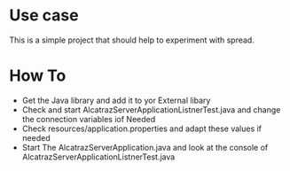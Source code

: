 # Use case
This is a simple project that should help to experiment with spread.

# How To 

- Get the Java library and add it to yor External libary
- Check and start AlcatrazServerApplicationListnerTest.java and change the connection variables iof Needed 
- Check resources/application.properties and adapt these values if needed
- Start The AlcatrazServerApplication.java and look at the console of AlcatrazServerApplicationListnerTest.java 
